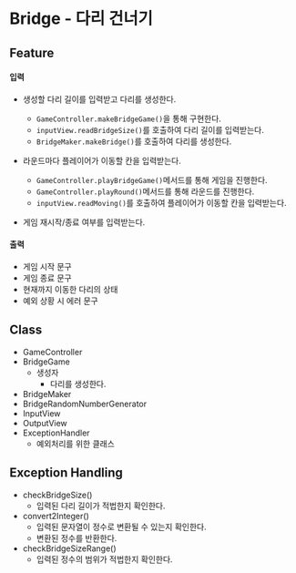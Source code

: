 # Bridge - 다리 건너기

## Feature

#### 입력

- 생성할 다리 길이를 입력받고 다리를 생성한다.
  - `GameController.makeBridgeGame()`을 통해 구현한다.
  - `inputView.readBridgeSize()`를 호출하여 다리 길이를 입력받는다.
  - `BridgeMaker.makeBridge()`를 호출하여 다리를 생성한다.
- 라운드마다 플레이어가 이동할 칸을 입력받는다.
  - `GameController.playBridgeGame()`메서드를 통해 게임을 진행한다.
  - `GameController.playRound()`메서드를 통해 라운드를 진행한다.
  - `inputView.readMoving()`를 호출하여 플레이어가 이동할 칸을 입력받는다.

- 게임 재시작/종료 여부를 입력받는다.

#### 출력
- 게임 시작 문구
- 게임 종료 문구
- 현재까지 이동한 다리의 상태
- 예외 상황 시 에러 문구

## Class
- GameController
- BridgeGame
  - 생성자
    - 다리를 생성한다.
- BridgeMaker
- BridgeRandomNumberGenerator
- InputView
- OutputView
- ExceptionHandler
  - 예외처리를 위한 클래스
  

## Exception Handling
- checkBridgeSize()
  - 입력된 다리 길이가 적법한지 확인한다.
- convert2Integer()
  - 입력된 문자열이 정수로 변환될 수 있는지 확인한다.
  - 변환된 정수를 반환한다.
- checkBridgeSizeRange()
  - 입력된 정수의 범위가 적법한지 확인한다.